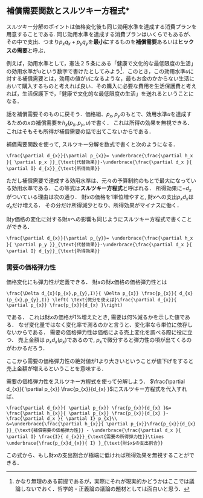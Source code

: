 ## 補償需要関数とスルツキー方程式*
  スルツキー分解のポイントは価格変化後も同じ効用水準を達成する消費プランを用意することである.
 同じ効用水準を達成する消費プランはいくらでもあるが、その中で支出、つまり$p_{x} q_{x}+p_{y}q_{y}$を**最小に**するものを**補償需要**あるいは**ヒックスの需要**と呼ぶ．
 
 例えば，効用水準として，憲法２５条にある「健康で文化的な最低限度の生活」の効用水準が$u$という数字で書けたとしてみよう[^note0]．このとき，この効用水準$u$に対する補償需要とは，効用の値が$u$になるような，最もお金のかからない生活において購入するものと考えれば良い．その購入に必要な費用を生活保護費と考えれば，生活保護下で，「健康で文化的な最低限度の生活」を送れるということになる．

 話を補償需要そのものに戻そう．価格組、$p_{x},p_{y}$のもとで、効用水準$u$を達成するための$x$の補償需要を$h_{x}(p_{x},p_{y},u)$で書く． これは所得の効果を無視できる．これはそもそも所得が補償需要の話で出てこないからである．

[^note0]: かなり無理のある前提であるが，実際にそれが現実的かどうかはここでは議論しないでおく．哲学的・正義論の議論の題材としては面白いと思う．
 
  補償需要関数を使って, スルツキー分解を数式で書くと次のようになる．
 ```{math}
 \frac{\partial d_{x}}{\partial p_{x}}= \underbrace{\frac{\partial h_x }{ \partial p_x }}_{\text{代替効果}}-\underbrace{\frac{\partial d_x }{ \partial I} d_{x}}_{\text{所得効果}}
 ```  
 ただし補償需要で達成する効用水準は、元々の予算制約のもとで最大になっている効用水準である．この等式は**スルツキー方程式**と呼ばれる．
 所得効果に$-d_{x}$がついている理由は次の通り．
 財$x$の価格を1単位増やすと, 財$x$への支出$p_{x}d_{x}$は$d_{x}$だけ増える．
 その分だけ所得減少となり、所得効果がマイナスに働く．

 財$y$価格の変化に対する財$x$への影響も同じようにスルツキー方程式で書くことができる．
  ```{math}
 \frac{\partial d_{x}}{\partial p_{y}}= \underbrace{\frac{\partial h_x }{ \partial p_y }}_{\text{代替効果}}-\underbrace{\frac{\partial d_x }{ \partial I} d_{y}}_{\text{所得効果}}
 ```  


### 需要の価格弾力性
価格変化にも弾力性が定義できる．
 財$x$の財$x$価格の価格弾力性とは
 ```{math}
 \frac{\Delta d_{x}(p_{x},p_{y},I)}{ \Delta p_{x}} \frac{p_{x}}{ d_{x}(p_{x},p_{y},I)} \left( \text{微分を使えば}\frac{\partial d_{x}}{ \partial p_{x}} \frac{p_{x}}{d_{x} }\right)
 ```  
 である．
 これは財$x$の価格が$1\%$増えたとき, 需要は何\%減るかを示した値である．
 なぜ変化量ではなく変化率で測るのかと言うと、変化率なら単位に依存しないからである．
 需要の価格弾力性は価格による売上変化を調べる際に役に立つ．
 売上金額は $p_{x} d_{x}(p_{x})$であるので, $p_{x}$で微分すると弾力性の項が出てくるのがわかるだろう．

 ここから需要の価格弾力性の絶対値が1より大きいということが値下げをすると売上金額が増えるということを意味する．
  

  需要の価格弾力性をスルツキー方程式を使って分解しよう．
  $\frac{\partial d_{x}}{ \partial p_{x}} \frac{p_{x}}{d_{x} }$にスルツキー方程式を代入すれば、
 
 ```{math}
 \frac{\partial d_{x}}{ \partial p_{x}} \frac{p_{x}}{d_{x} }&= \frac{\partial h_{x}}{ \partial p_{x}} \frac{p_{x}}{d_{x} }- \frac{\partial d_x }{ \partial I} p_{x}\\
 &=\underbrace{\frac{\partial h_{x}}{ \partial p_{x}}\frac{p_{x}}{d_{x} }}_{\text{補償需要の価格弾力性}} - \underbrace{\frac{\partial d_x }{ \partial I} \frac{I}{ d_{x}}}_{\text{需要の所得弾力性}}\times  \underbrace{\frac{p_{x}d_{x}}{ I} }_{\text{財$x$の支出割合}}
 ``` 
 この式から、もし財$x$の支出割合が極端に低ければ所得効果を無視することができる．



